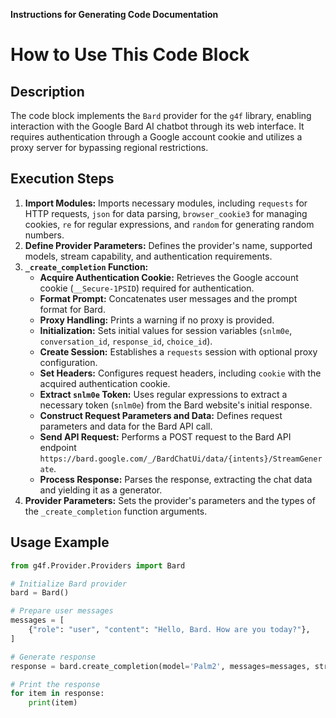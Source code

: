 **Instructions for Generating Code Documentation**

How to Use This Code Block
=========================================================================================

Description
-------------------------
The code block implements the `Bard` provider for the `g4f` library, enabling interaction with the Google Bard AI chatbot through its web interface. It requires authentication through a Google account cookie and utilizes a proxy server for bypassing regional restrictions.

Execution Steps
-------------------------
1. **Import Modules:** Imports necessary modules, including `requests` for HTTP requests, `json` for data parsing, `browser_cookie3` for managing cookies, `re` for regular expressions, and `random` for generating random numbers.
2. **Define Provider Parameters:** Defines the provider's name, supported models, stream capability, and authentication requirements.
3. **`_create_completion` Function:**
   - **Acquire Authentication Cookie:** Retrieves the Google account cookie (`__Secure-1PSID`) required for authentication.
   - **Format Prompt:** Concatenates user messages and the prompt format for Bard.
   - **Proxy Handling:** Prints a warning if no proxy is provided.
   - **Initialization:** Sets initial values for session variables (`snlm0e`, `conversation_id`, `response_id`, `choice_id`).
   - **Create Session:** Establishes a `requests` session with optional proxy configuration.
   - **Set Headers:** Configures request headers, including `cookie` with the acquired authentication cookie.
   - **Extract `snlm0e` Token:** Uses regular expressions to extract a necessary token (`snlm0e`) from the Bard website's initial response.
   - **Construct Request Parameters and Data:** Defines request parameters and data for the Bard API call.
   - **Send API Request:** Performs a POST request to the Bard API endpoint `https://bard.google.com/_/BardChatUi/data/{intents}/StreamGenerate`.
   - **Process Response:** Parses the response, extracting the chat data and yielding it as a generator.
4. **Provider Parameters:** Sets the provider's parameters and the types of the `_create_completion` function arguments.

Usage Example
-------------------------

```python
from g4f.Provider.Providers import Bard

# Initialize Bard provider
bard = Bard()

# Prepare user messages
messages = [
    {"role": "user", "content": "Hello, Bard. How are you today?"},
]

# Generate response
response = bard.create_completion(model='Palm2', messages=messages, stream=False, proxy='http://your.proxy.server:8080')

# Print the response
for item in response:
    print(item)
```